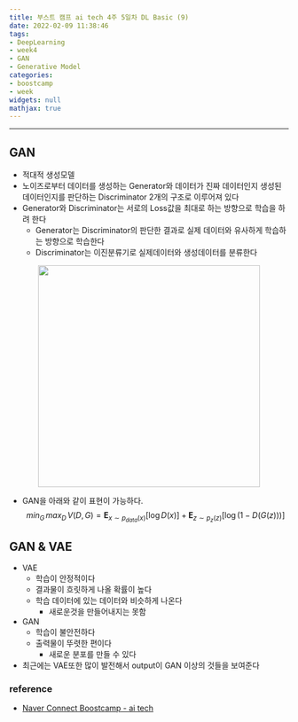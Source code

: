 ```yaml
---
title: 부스트 캠프 ai tech 4주 5일차 DL Basic (9)
date: 2022-02-09 11:38:46
tags:
- DeepLearning
- week4
- GAN
- Generative Model
categories:
- boostcamp
- week
widgets: null
mathjax: true
---
```

***
## GAN
* 적대적 생성모델
* 노이즈로부터 데이터를 생성하는 Generator와 데이터가 진짜 데이터인지 생성된 데이터인지를 판단하는 Discriminator 2개의 구조로 이루어져 있다
* Generator와 Discriminator는 서로의 Loss값을 최대로 하는 방향으로 학습을 하려 한다
  * Generator는 Discriminator의 판단한 결과로 실제 데이터와 유사하게 학습하는 방향으로 학습한다
  * Discriminator는 이진분류기로 실제데이터와 생성데이터를 분류한다

<center>

<img src="https://t1.daumcdn.net/cfile/tistory/9928E6375B75872D17" alt="" width="400px"/>

</center>
  
* GAN을 아래와 같이 표현이 가능하다.
$$
min_G\, max_D\, V(D,G) = \mathbf{E}_{x\sim p_{data}(x)}[\operatorname{log}D(x)] + \mathbf{E}_{z \sim p_{z}(z)}[\operatorname{log}(1 - D(G(z)))]
$$

## GAN & VAE
* VAE
  * 학습이 안정적이다
  * 결과물이 흐릿하게 나올 확률이 높다
  * 학습 데이터에 있는 데이터와 비슷하게 나온다
    * 새로운것을 만들어내지는 못함
* GAN  
  * 학습이 불안전하다
  * 출력물이 뚜렷한 편이다
    * 새로운 분포를 만들 수 있다
* 최근에는 VAE또한 많이 발전해서 output이 GAN 이상의 것들을 보여준다
### reference
* [Naver Connect Boostcamp - ai tech](https://boostcamp.connect.or.kr/program_ai.html)